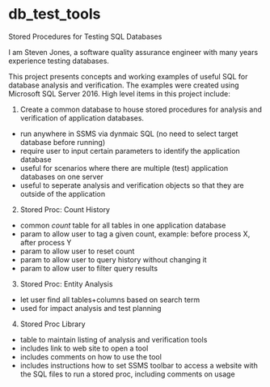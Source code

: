 # db_test_tools
Stored Procedures for Testing SQL Databases

I am Steven Jones, a software quality assurance engineer with many years experience testing databases.

This project presents concepts and working examples of useful SQL for database analysis and verification. 
The examples were created using Microsoft SQL Server 2016. High level items in this project include:

1. Create a common database to house stored procedures for analysis and verification of application databases.
  - run anywhere in SSMS via dynmaic SQL (no need to select target database before running)
  - require user to input certain parameters to identify the application database
  - useful for scenarios where there are multiple (test) application databases on one server
  - useful to seperate analysis and verification objects so that they are outside of the application
2. Stored Proc: Count History
  - common *count* table for all tables in one application database
  - param to allow user to tag a given count, example: before process X, after process Y
  - param to allow user to reset count
  - param to allow user to query history without changing it
  - param to allow user to filter query results
3. Stored Proc: Entity Analysis
  - let user find all tables+columns based on search term
  - used for impact analysis and test planning
4. Stored Proc Library
  - table to maintain listing of analysis and verification tools
  - includes link to web site to open a tool
  - includes comments on how to use the tool
  - includes instructions how to set SSMS toolbar to access a website with the SQL files to run a stored proc, including comments on usage

  

